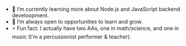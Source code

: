 - 🌱 I’m currently learning more about Node.js and JavaScript backend develoopment.
- 💞️ I’m always open to opportunities to learn and grow.
- ⚡ Fun fact: I actually have two AAs, one in math/science, and one in music (I'm a percussionist performer & teacher).
<!---
Odysseus326/Odysseus326 is a ✨ special ✨ repository because its `README.md` (this file) appears on your GitHub profile.
You can click the Preview link to take a look at your changes.
--->
